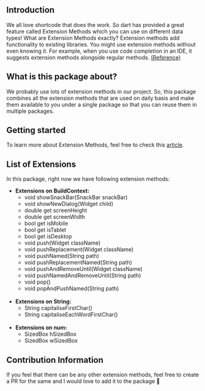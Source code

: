 ## Introduction

We all love shortcode that does the work. So dart has provided a great feature called Extension Methods which you can use on different data types! What are Extension Methods exactly? Extension methods add functionality to existing libraries. You might use extension methods without even knowing it. For example, when you use code completion in an IDE, it suggests extension methods alongside regular methods. [(Reference)](https://dart.dev/guides/language/extension-methods "(Reference)")

## What is this package about?
We probably use lots of extension methods in our project. So, this package combines all the extension methods that are used on daily basis and make them available to you under a single package so that you can reuse them in multiple packages.

## Getting started

To learn more about Extension Methods, feel free to check this [article](https://medium.com/google-developer-experts/extension-methods-eb7a89a055f8 "article").

## List of Extensions
In this package, right now we have following extension methods:
- **Extensions on BuildContext:**
	- void showSnackBar(SnackBar snackBar)
	- void showNewDialog(Widget child)
	- double get screenHeight
	- double get screenWidth
	- bool get isMobile
	- bool get isTablet
	- bool get isDesktop
	- void push(Widget className)
	- void pushReplacement(Widget className)
	- void pushNamed(String path)
	- void pushReplacementNamed(String path)
	- void pushAndRemoveUntil(Widget className)
	- void pushNamedAndRemoveUntil(String path)
	- void pop()
	- void popAndPushNamed(String path)
	<br>
- **Extensions on String:**
	- String capitaliseFirstChar()
	- String capitaliseEachWordFirstChar()
	<br>
- **Extensions on num:**
	- SizedBox hSizedBox
	- SizedBox wSizedBox


## Contribution Information

If you feel that there can be any other extension methods, feel free to create a PR for the same and I would love to add it to the package 💙
